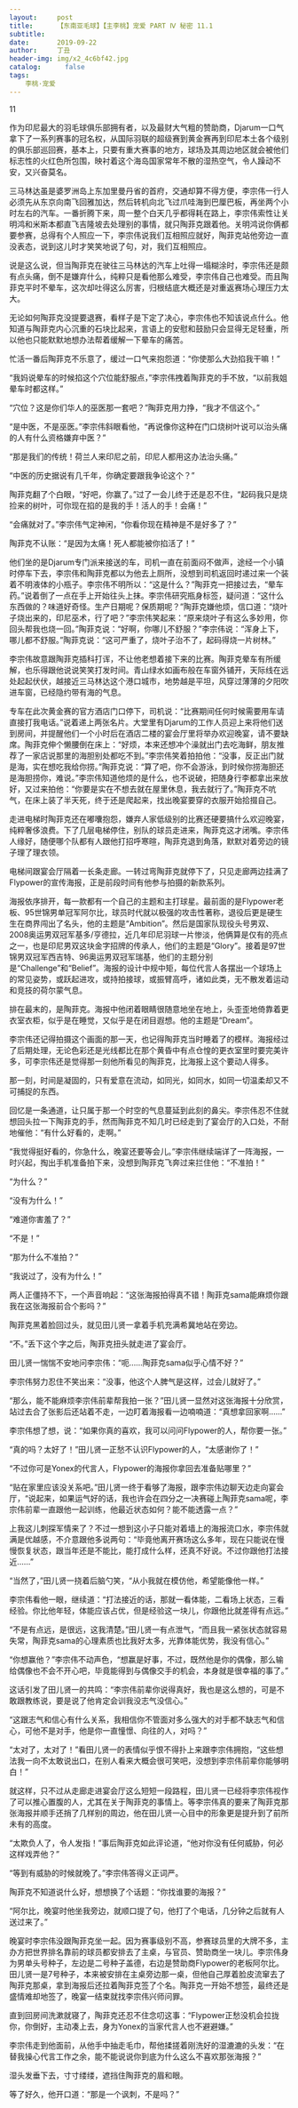 ```yaml
---
layout:     post
title:      【东南亚毛球】【主李桃】宠爱 PART Ⅳ 秘密 11.1
subtitle:   
date:       2019-09-22
author:     丁丑
header-img: img/x2_4c6bf42.jpg
catalog: 	  false
tags:
    李桃·宠爱
---
```


11

作为印尼最大的羽毛球俱乐部拥有者，以及最财大气粗的赞助商，Djarum一口气拿下了一系列赛事的冠名权，从国际羽联的超级赛到黄金赛再到印尼本土各个级别的俱乐部巡回赛，基本上，只要有重大赛事的地方，球场及其周边地区就会被他们标志性的火红色所包围，映衬着这个海岛国家常年不散的湿热空气，令人躁动不安，又兴奋莫名。

三马林达虽是婆罗洲岛上东加里曼丹省的首府，交通却算不得方便，李宗伟一行人必须先从东京向南飞回雅加达，然后转机向北飞过爪哇海到巴厘巴板，再坐两个小时左右的汽车。一番折腾下来，周一整个白天几乎都得耗在路上，李宗伟索性让关明鸿和米斯本都直飞吉隆坡去处理别的事情，就只陶菲克跟着他。关明鸿说你俩都要参赛，总得有个人照应一下，李宗伟说我们互相照应就好，陶菲克站他旁边一直没表态，说到这儿时才笑笑地说了句，对，我们互相照应。

说是这么说，但当陶菲克在驶往三马林达的汽车上吐得一塌糊涂时，李宗伟还是颇有点头痛，倒不是嫌弃什么，纯粹只是看他那么难受，李宗伟自己也难受。而且陶菲克平时不晕车，这次却吐得这么厉害，归根结底大概还是对重返赛场心理压力太大。

无论如何陶菲克没提要退赛，看样子是下定了决心，李宗伟也不知该说点什么。他知道与陶菲克内心沉重的石块比起来，言语上的安慰和鼓励只会显得无足轻重，所以他也只能默默地想办法帮着缓解一下晕车的痛苦。

忙活一番后陶菲克不乐意了，缓过一口气来抱怨道：“你使那么大劲掐我干嘛！”

“我妈说晕车的时候掐这个穴位能舒服点，”李宗伟拽着陶菲克的手不放，“以前我姐晕车时都这样。”

“穴位？这是你们华人的巫医那一套吧？”陶菲克用力挣，“我才不信这个。”

“是中医，不是巫医。”李宗伟斜眼看他，“再说像你这种在门口烧树叶说可以治头痛的人有什么资格嫌弃中医？”

“那是我们的传统！荷兰人来印尼之前，印尼人都用这办法治头痛。”

“中医的历史据说有几千年，你确定要跟我争论这个？”

陶菲克翻了个白眼，“好吧，你赢了。”过了一会儿终于还是忍不住，“起码我只是烧捡来的树叶，可你现在掐的是我的手！活人的手！会痛！”

“会痛就对了。”李宗伟气定神闲，“你看你现在精神是不是好多了？”

陶菲克不认账：“是因为太痛！死人都能被你掐活了！”

他们坐的是Djarum专门派来接送的车，司机一直在前面闷不做声，途经一个小镇时停车下去，李宗伟和陶菲克都以为他去上厕所，没想到司机返回时递过来一个装着不明液体的小瓶子。李宗伟不明所以：“这是什么？”陶菲克一把接过去，“晕车药。”说着倒了一点在手上开始往头上抹。李宗伟研究瓶身标签，疑问道：“这什么东西做的？味道好奇怪。生产日期呢？保质期呢？”陶菲克嫌他烦，信口道：“烧叶子烧出来的，印尼巫术，行了吧？”李宗伟笑起来：“原来烧叶子有这么多妙用，你回头帮我也烧一回。”陶菲克说：“好啊，你哪儿不舒服？”李宗伟说：“浑身上下，哪儿都不舒服。”陶菲克说：“这可严重了，烧叶子治不了，起码得烧一片树林。”

李宗伟故意跟陶菲克插科打诨，不让他老想着接下来的比赛。陶菲克晕车有所缓解，也乐得跟他说说笑笑打发时间。青山绿水如画布般在车窗外铺开，天际线在远处起起伏伏，越接近三马林达这个港口城市，地势越是平坦，风穿过薄薄的夕阳吹进车窗，已经隐约带有海的气息。

 

专车在此次黄金赛的官方酒店门口停下，司机说：“比赛期间任何时候需要用车请直接打我电话。”说着递上两张名片。大堂里有Djarum的工作人员迎上来将他们送到房间，并提醒他们一个小时后在酒店二楼的宴会厅里将举办欢迎晚宴，请不要缺席。陶菲克伸个懒腰倒在床上：“好烦，本来还想冲个澡就出门去吃海鲜，朋友推荐了一家店说那里的海胆别处都吃不到。”李宗伟笑着拍拍他：“没事，反正出门就是海，实在想吃我给你捞。”陶菲克说：“算了吧，你不会游泳，到时候你捞海胆还是海胆捞你，难说。”李宗伟知道他烦的是什么，也不说破，把随身行李都拿出来放好，又过来拍他：“你要是实在不想去就在屋里休息，我去就行了。”陶菲克不吭气，在床上装了半天死，终于还是爬起来，找出晚宴要穿的衣服开始拾掇自己。

走进电梯时陶菲克还在嘟囔抱怨，嫌弃人家低级别的比赛还硬要搞什么欢迎晚宴，纯粹奢侈浪费。下了几层电梯停住，别队的球员走进来，陶菲克这才闭嘴。李宗伟人缘好，随便哪个队都有人跟他打招呼寒暄，陶菲克退到角落，默默对着旁边的镜子理了理衣领。

电梯间跟宴会厅隔着一长条走廊。一转过弯陶菲克就停下了，只见走廊两边挂满了Flypower的宣传海报，正是前段时间有他参与拍摄的新款系列。

海报依序排开，每一款都有一个自己的主题和主打球星。最前面的是Flypower老板、95世锦男单冠军阿尔比，球员时代就以极强的攻击性著称，退役后更是硬生生在商界闯出了名头，他的主题是“Ambition”。然后是国家队现役头号男双、2008奥运男双冠军基多/亨德拉，近几年印尼羽球一片惨淡，他俩算是仅有的亮点之一，也是印尼男双这块金字招牌的传承人，他们的主题是“Glory”。接着是97世锦男双冠军西吉特、96奥运男双冠军瑞基，他们的主题分别是“Challenge”和“Belief”。海报的设计中规中矩，每位代言人各摆出一个球场上的常见姿势，或跃起进攻，或持拍接球，或振臂高呼，诸如此类，无不散发着运动和竞技的荷尔蒙气息。

排在最末的，是陶菲克。海报中他闭着眼睛很随意地坐在地上，头歪歪地倚靠着更衣室衣柜，似乎是在睡觉，又似乎是在闭目遐想。他的主题是“Dream”。

李宗伟还记得拍摄这个画面的那一天，也记得陶菲克当时睡着了的模样。海报经过了后期处理，无论色彩还是光线都比在那个黄昏中有点仓惶的更衣室里时要完美许多，可李宗伟还是觉得那一刻他所看见的陶菲克，比海报上这个要动人得多。

那一刻，时间是凝固的，只有爱意在流动，如同光，如同水，如同一切温柔却又不可捕捉的东西。

回忆是一条通道，让只属于那一个时空的气息蔓延到此刻的鼻尖。李宗伟忍不住就想回头拉一下陶菲克的手，然而陶菲克不知几时已经走到了宴会厅的入口处，不耐地催他：“有什么好看的，走啊。”

“我觉得挺好看的，你急什么，晚宴还要等会儿。”李宗伟继续端详了一阵海报，一时兴起，掏出手机准备拍下来，没想到陶菲克飞奔过来拦住他：“不准拍！”

“为什么？”

“没有为什么！”

“难道你害羞了？”

“不是！”

“那为什么不准拍？”

“我说过了，没有为什么！”

两人正僵持不下，一个声音响起：“这张海报拍得真不错！陶菲克sama能麻烦你跟我在这张海报前合个影吗？”

陶菲克黑着脸回过头，就见田儿贤一拿着手机充满希冀地站在旁边。

“不。”丢下这个字之后，陶菲克扭头就走进了宴会厅。

田儿贤一惴惴不安地问李宗伟：“呃……陶菲克sama似乎心情不好？”

李宗伟努力忍住不笑出来：“没事，他这个人脾气是这样，过会儿就好了。”

“那么，能不能麻烦李宗伟前辈帮我拍一张？”田儿贤一显然对这张海报十分欣赏，站过去合了张影后还站着不走，一边盯着海报看一边喃喃道：“真想拿回家啊……”

李宗伟想了想，说：“如果你真的喜欢，我可以问问Flypower的人，帮你要一张。”

“真的吗？太好了！”田儿贤一正愁不认识Flypower的人，“太感谢你了！”

“不过你可是Yonex的代言人，Flypower的海报你拿回去准备贴哪里？”

“贴在家里应该没关系吧。”田儿贤一终于看够了海报，跟李宗伟边聊天边走向宴会厅，“说起来，如果运气好的话，我也许会在四分之一决赛碰上陶菲克sama呢，李宗伟前辈一直跟他一起训练，他最近状态如何？能不能透露一点？”

上我这儿刺探军情来了？不过一想到这小子只能对着墙上的海报流口水，李宗伟就满是优越感，不介意跟他多说两句：“毕竟他离开赛场这么多年，现在只能说在慢慢恢复状态，跟当年还是不能比，能打成什么样，还真不好说。不过你跟他打法接近……”

“当然了，”田儿贤一挠着后脑勺笑，“从小我就在模仿他，希望能像他一样。”

李宗伟看他一眼，继续道：“打法接近的话，那就一看体能，二看场上状态，三看经验。你比他年轻，体能应该占优，但是经验这一块儿，你跟他比就差得有点远。”

“不是有点远，是很远，这我清楚。”田儿贤一有点泄气，“而且我一紧张状态就容易失常，陶菲克sama的心理素质也比我好太多，光靠体能优势，我没有信心。”

“你想赢他？”李宗伟不动声色，“想赢是好事，不过，既然他是你的偶像，那么输给偶像也不会不开心吧，毕竟能得到与偶像交手的机会，本身就是很幸福的事了。”

这话引发了田儿贤一的共鸣：“李宗伟前辈你说得真好，我也是这么想的，可是不敢跟教练说，要是说了他肯定会训我没志气没信心。”

“这跟志气和信心有什么关系，我相信你不管面对多么强大的对手都不缺志气和信心，可他不是对手，他是你一直憧憬、向往的人，对吗？”

“太对了，太对了！”看田儿贤一的表情似乎恨不得扑上来跟李宗伟拥抱，“这些想法我一向不太敢说出口，在别人看来大概会很可笑吧，没想到李宗伟前辈你能够明白！”

就这样，只不过从走廊走进宴会厅这么短短一段路程，田儿贤一已经将李宗伟视作了可以推心置腹的人，尤其在关于陶菲克的事情上。等李宗伟真的要来了陶菲克那张海报并顺手还捎了几样别的周边，他在田儿贤一心目中的形象更是提升到了前所未有的高度。

 

“太欺负人了，令人发指！”事后陶菲克如此评论道，“他对你没有任何威胁，何必这样戏弄他？”

“等到有威胁的时候就晚了。”李宗伟答得义正词严。

陶菲克不知道说什么好，想想换了个话题：“你找谁要的海报？”

“阿尔比，晚宴时他坐我旁边，就顺口提了句，他打了个电话，几分钟之后就有人送过来了。”

晚宴时李宗伟没跟陶菲克坐一起。因为赛事级别不高，参赛球员里的大牌不多，主办方把世界排名靠前的球员都安排去了主桌，与官员、赞助商坐一块儿。李宗伟身为男单头号种子，左边是二号种子盖德，右边是赞助商Flypower的老板阿尔比。田儿贤一是7号种子，本来被安排在主桌旁边那一桌，但他自己厚着脸皮流窜去了陶菲克那桌，拿到海报后还拉着陶菲克签了个名。陶菲克一开始不想签，最终还是盛情难却地签了，晚宴一结束就找李宗伟兴师问罪。

直到回房间洗漱就寝了，陶菲克还忍不住念叨这事：“Flypower正愁没机会拉拢你，你倒好，主动凑上去，身为Yonex的当家代言人也不避避嫌。”

李宗伟走到他面前，从他手中抽走毛巾，帮他揉搓着刚洗好的湿漉漉的头发：“在替我操心代言工作之余，能不能说说你到底为什么这么不喜欢那张海报？”

湿头发垂下去，寸寸缕缕，遮挡住陶菲克的眉和眼。

等了好久，他开口道：“那是一个讽刺，不是吗？”
